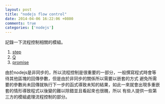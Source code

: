 ```yaml
---
layout: post
title: "nodejs flow control"
date: 2014-04-06 16:22:06 +0800
comments: true
categories: ['nodejs']
---
```

記錄一下流程控制相關的模組。  
1. [step]   
2. [Q]  
3. [promise]  
<!-- more -->

由於nodejs是非同步的，所以流程控制是很重要的一部分，一般撰寫程式時會等待其他區塊的回傳參數，但是由於非同步的關係所以需要以嵌套的方式
避免所需要的參數尚未回傳就執行下一步的函式導致未知的結果，如此一來就會出現多重嵌套的情形導致程式以後變的難以除錯並且看起來也很醜，所以
有些人提供一些第三方的模組處理流程控制的部分。



[step]: https://github.com/creationix/step
[Q]: https://github.com/kriskowal/q
[promise]: https://github.com/kriszyp/node-promise 